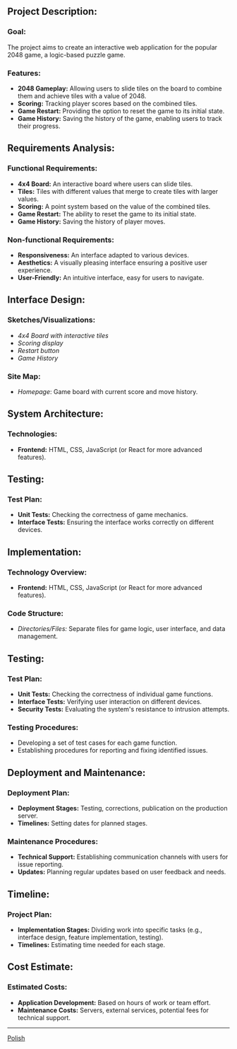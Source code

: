 ## Project Description:

### Goal:

The project aims to create an interactive web application for the popular 2048 game, a logic-based puzzle game.

### Features:

- **2048 Gameplay:** Allowing users to slide tiles on the board to combine them and achieve tiles with a value of 2048.
- **Scoring:** Tracking player scores based on the combined tiles.
- **Game Restart:** Providing the option to reset the game to its initial state.
- **Game History:** Saving the history of the game, enabling users to track their progress.

## Requirements Analysis:

### Functional Requirements:

- **4x4 Board:** An interactive board where users can slide tiles.
- **Tiles:** Tiles with different values that merge to create tiles with larger values.
- **Scoring:** A point system based on the value of the combined tiles.
- **Game Restart:** The ability to reset the game to its initial state.
- **Game History:** Saving the history of player moves.

### Non-functional Requirements:

- **Responsiveness:** An interface adapted to various devices.
- **Aesthetics:** A visually pleasing interface ensuring a positive user experience.
- **User-Friendly:** An intuitive interface, easy for users to navigate.

## Interface Design:

### Sketches/Visualizations:

- *4x4 Board with interactive tiles*
- *Scoring display*
- *Restart button*
- *Game History*

### Site Map:

- *Homepage*: Game board with current score and move history.

## System Architecture:

### Technologies:

- **Frontend:** HTML, CSS, JavaScript (or React for more advanced features).

## Testing:

### Test Plan:

- **Unit Tests:** Checking the correctness of game mechanics.
- **Interface Tests:** Ensuring the interface works correctly on different devices.

## Implementation:

### Technology Overview:

- **Frontend:** HTML, CSS, JavaScript (or React for more advanced features).

### Code Structure:

- *Directories/Files:* Separate files for game logic, user interface, and data management.

## Testing:

### Test Plan:

- **Unit Tests:** Checking the correctness of individual game functions.
- **Interface Tests:** Verifying user interaction on different devices.
- **Security Tests:** Evaluating the system's resistance to intrusion attempts.

### Testing Procedures:

- Developing a set of test cases for each game function.
- Establishing procedures for reporting and fixing identified issues.

## Deployment and Maintenance:

### Deployment Plan:

- **Deployment Stages:** Testing, corrections, publication on the production server.
- **Timelines:** Setting dates for planned stages.

### Maintenance Procedures:

- **Technical Support:** Establishing communication channels with users for issue reporting.
- **Updates:** Planning regular updates based on user feedback and needs.

## Timeline:

### Project Plan:

- **Implementation Stages:** Dividing work into specific tasks (e.g., interface design, feature implementation, testing).
- **Timelines:** Estimating time needed for each stage.

## Cost Estimate:

### Estimated Costs:

- **Application Development:** Based on hours of work or team effort.
- **Maintenance Costs:** Servers, external services, potential fees for technical support.

---
[Polish](READMEPL.md)